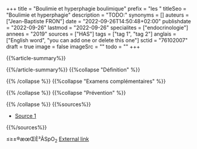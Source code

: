 +++
title = "Boulimie et hyperphagie boulimique"
prefix = "les "
titleSeo = "Boulimie et hyperphagie"
description = "TODO:"
synonyms = []
auteurs = ["Jean-Baptiste FRON"]
date = "2022-09-26T14:50:48+02:00"
publishdate = "2022-09-26"
lastmod = "2022-09-26"
specialites = ["endocrinologie"]
annees = "2019"
sources = ["HAS"]
tags = ["tag 1", "tag 2"]
anglais = ["English word", "you can add one or delete this one"]
sctid = "76102007"
draft = true
image = false
imageSrc = ""
todo = ""
+++

{{%article-summary%}}



{{%/article-summary%}}
{{%collapse "Définition" %}}



{{% /collapse %}}
{{%collapse "Examens complémentaires" %}}


{{% /collapse %}}
{{%collapse "Prévention" %}}


{{% /collapse %}}
{{%sources%}}

- [Source 1](URL)

{{%/sources%}}

≤≥±®æœŒÈ³ÂSpO<sub>2</sub>
[External link](https://discourse.gohugo.io/ "{rel='nofollow'}")
